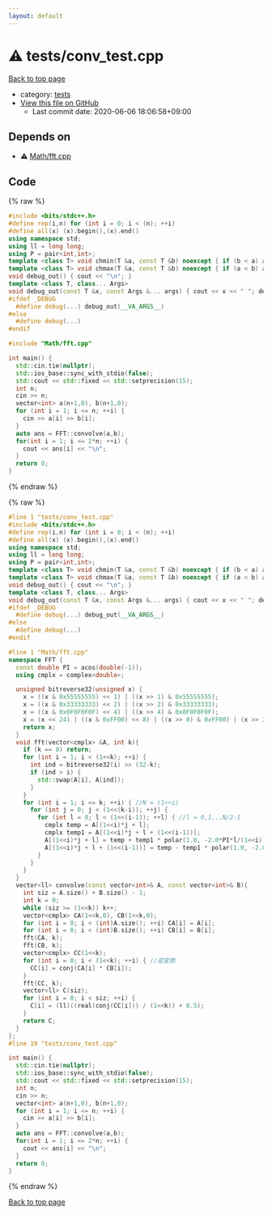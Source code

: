 ```yaml
---
layout: default
---
```


<!-- mathjax config similar to math.stackexchange -->
<script type="text/javascript" async
  src="https://cdnjs.cloudflare.com/ajax/libs/mathjax/2.7.5/MathJax.js?config=TeX-MML-AM_CHTML">
</script>
<script type="text/x-mathjax-config">
  MathJax.Hub.Config({
    TeX: { equationNumbers: { autoNumber: "AMS" }},
    tex2jax: {
      inlineMath: [ ['$','$'] ],
      processEscapes: true
    },
    "HTML-CSS": { matchFontHeight: false },
    displayAlign: "left",
    displayIndent: "2em"
  });
</script>

<script type="text/javascript" src="https://cdnjs.cloudflare.com/ajax/libs/jquery/3.4.1/jquery.min.js"></script>
<script src="https://cdn.jsdelivr.net/npm/jquery-balloon-js@1.1.2/jquery.balloon.min.js" integrity="sha256-ZEYs9VrgAeNuPvs15E39OsyOJaIkXEEt10fzxJ20+2I=" crossorigin="anonymous"></script>
<script type="text/javascript" src="../../assets/js/copy-button.js"></script>
<link rel="stylesheet" href="../../assets/css/copy-button.css" />


# :warning: tests/conv_test.cpp

<a href="../../index.html">Back to top page</a>

* category: <a href="../../index.html#b61a6d542f9036550ba9c401c80f00ef">tests</a>
* <a href="{{ site.github.repository_url }}/blob/master/tests/conv_test.cpp">View this file on GitHub</a>
    - Last commit date: 2020-06-06 18:06:58+09:00




## Depends on

* :warning: <a href="../Math/fft.cpp.html">Math/fft.cpp</a>


## Code

<a id="unbundled"></a>
{% raw %}
```cpp
#include <bits/stdc++.h>
#define rep(i,n) for (int i = 0; i < (n); ++i)
#define all(x) (x).begin(),(x).end()
using namespace std;
using ll = long long;
using P = pair<int,int>;
template <class T> void chmin(T &a, const T &b) noexcept { if (b < a) a = b; }
template <class T> void chmax(T &a, const T &b) noexcept { if (a < b) a = b; }
void debug_out() { cout << "\n"; }
template <class T, class... Args>
void debug_out(const T &x, const Args &... args) { cout << x << " "; debug_out(args...);}
#ifdef _DEBUG
  #define debug(...) debug_out(__VA_ARGS__)
#else
  #define debug(...) 
#endif

#include "Math/fft.cpp"

int main() {
  std::cin.tie(nullptr);
  std::ios_base::sync_with_stdio(false);
  std::cout << std::fixed << std::setprecision(15);
  int n;
  cin >> n;
  vector<int> a(n+1,0), b(n+1,0);
  for (int i = 1; i <= n; ++i) {
    cin >> a[i] >> b[i];
  }
  auto ans = FFT::convolve(a,b);
  for(int i = 1; i <= 2*n; ++i) {
    cout << ans[i] << "\n";
  }
  return 0;
}
```
{% endraw %}

<a id="bundled"></a>
{% raw %}
```cpp
#line 1 "tests/conv_test.cpp"
#include <bits/stdc++.h>
#define rep(i,n) for (int i = 0; i < (n); ++i)
#define all(x) (x).begin(),(x).end()
using namespace std;
using ll = long long;
using P = pair<int,int>;
template <class T> void chmin(T &a, const T &b) noexcept { if (b < a) a = b; }
template <class T> void chmax(T &a, const T &b) noexcept { if (a < b) a = b; }
void debug_out() { cout << "\n"; }
template <class T, class... Args>
void debug_out(const T &x, const Args &... args) { cout << x << " "; debug_out(args...);}
#ifdef _DEBUG
  #define debug(...) debug_out(__VA_ARGS__)
#else
  #define debug(...) 
#endif

#line 1 "Math/fft.cpp"
namespace FFT {
  const double PI = acos(double(-1));
  using cmplx = complex<double>;

  unsigned bitreverse32(unsigned x) {
    x = ((x & 0x55555555) << 1) | ((x >> 1) & 0x55555555);
    x = ((x & 0x33333333) << 2) | ((x >> 2) & 0x33333333);
    x = ((x & 0x0F0F0F0F) << 4) | ((x >> 4) & 0x0F0F0F0F);
    x = (x << 24) | ((x & 0xFF00) << 8) | ((x >> 8) & 0xFF00) | (x >> 24);
    return x;
  }
  void fft(vector<cmplx> &A, int k){
    if (k == 0) return;
    for (int i = 1; i < (1<<k); ++i) { 
      int ind = bitreverse32(i) >> (32-k);
      if (ind > i) {
        std::swap(A[i], A[ind]);
      }  
    }
    for (int i = 1; i <= k; ++i) { //N = (1<<i)
      for (int j = 0; j < (1<<(k-i)); ++j) { 
        for (int l = 0; l < (1<<(i-1)); ++l) { //l = 0,1...N/2-1
          cmplx temp = A[(1<<i)*j + l];
          cmplx temp1 = A[(1<<i)*j + l + (1<<(i-1))];
          A[(1<<i)*j + l] = temp + temp1 * polar(1.0, -2.0*PI*l/(1<<i));
          A[(1<<i)*j + l + (1<<(i-1))] = temp - temp1 * polar(1.0, -2.0*PI*l/(1<<i));
        }
      }
    }
  }
  vector<ll> convolve(const vector<int>& A, const vector<int>& B){
    int siz = A.size() + B.size() - 1;
    int k = 0;
    while (siz >= (1<<k)) k++;
    vector<cmplx> CA(1<<k,0), CB(1<<k,0);
    for (int i = 0; i < (int)A.size(); ++i) CA[i] = A[i];
    for (int i = 0; i < (int)B.size(); ++i) CB[i] = B[i];
    fft(CA, k);
    fft(CB, k);
    vector<cmplx> CC(1<<k);
    for (int i = 0; i < (1<<k); ++i) { //逆変換
      CC[i] = conj(CA[i] * CB[i]);
    }
    fft(CC, k);
    vector<ll> C(siz);
    for (int i = 0; i < siz; ++i) {
      C[i] = (ll)((real(conj(CC[i])) / (1<<k)) + 0.5);
    }
    return C;
  }
};
#line 19 "tests/conv_test.cpp"

int main() {
  std::cin.tie(nullptr);
  std::ios_base::sync_with_stdio(false);
  std::cout << std::fixed << std::setprecision(15);
  int n;
  cin >> n;
  vector<int> a(n+1,0), b(n+1,0);
  for (int i = 1; i <= n; ++i) {
    cin >> a[i] >> b[i];
  }
  auto ans = FFT::convolve(a,b);
  for(int i = 1; i <= 2*n; ++i) {
    cout << ans[i] << "\n";
  }
  return 0;
}

```
{% endraw %}

<a href="../../index.html">Back to top page</a>

